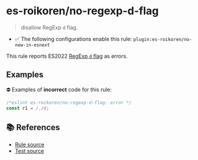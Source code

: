 # es-roikoren/no-regexp-d-flag
> disallow RegExp `d` flag.

- ✅ The following configurations enable this rule: `plugin:es-roikoren/no-new-in-esnext`

This rule reports ES2022 [RegExp `d` flag](https://github.com/tc39/proposal-regexp-match-indices#readme) as errors.

## Examples

⛔ Examples of **incorrect** code for this rule:

```js
/*eslint es-roikoren/no-regexp-d-flag: error */
const r1 = /./d;
```

## 📚 References

- [Rule source](https://github.com/roikoren755/eslint-plugin-es/blob/v2.0.5/src/rules/no-regexp-d-flag.ts)
- [Test source](https://github.com/roikoren755/eslint-plugin-es/blob/v2.0.5/tests/src/rules/no-regexp-d-flag.ts)
